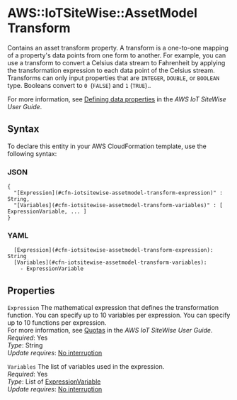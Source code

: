 # AWS::IoTSiteWise::AssetModel Transform<a name="aws-properties-iotsitewise-assetmodel-transform"></a>

Contains an asset transform property\. A transform is a one\-to\-one mapping of a property's data points from one form to another\. For example, you can use a transform to convert a Celsius data stream to Fahrenheit by applying the transformation expression to each data point of the Celsius stream\. Transforms can only input properties that are `INTEGER`, `DOUBLE`, or `BOOLEAN` type\. Booleans convert to `0 `\(`FALSE`\) and `1` \(`TRUE`\)\.\.

For more information, see [Defining data properties](https://docs.aws.amazon.com/iot-sitewise/latest/userguide/asset-properties.html#transforms) in the *AWS IoT SiteWise User Guide*\.

## Syntax<a name="aws-properties-iotsitewise-assetmodel-transform-syntax"></a>

To declare this entity in your AWS CloudFormation template, use the following syntax:

### JSON<a name="aws-properties-iotsitewise-assetmodel-transform-syntax.json"></a>

```
{
  "[Expression](#cfn-iotsitewise-assetmodel-transform-expression)" : String,
  "[Variables](#cfn-iotsitewise-assetmodel-transform-variables)" : [ ExpressionVariable, ... ]
}
```

### YAML<a name="aws-properties-iotsitewise-assetmodel-transform-syntax.yaml"></a>

```
  [Expression](#cfn-iotsitewise-assetmodel-transform-expression): String
  [Variables](#cfn-iotsitewise-assetmodel-transform-variables): 
    - ExpressionVariable
```

## Properties<a name="aws-properties-iotsitewise-assetmodel-transform-properties"></a>

`Expression`  <a name="cfn-iotsitewise-assetmodel-transform-expression"></a>
The mathematical expression that defines the transformation function\. You can specify up to 10 variables per expression\. You can specify up to 10 functions per expression\.   
For more information, see [Quotas](https://docs.aws.amazon.com/iot-sitewise/latest/userguide/quotas.html) in the *AWS IoT SiteWise User Guide*\.  
*Required*: Yes  
*Type*: String  
*Update requires*: [No interruption](https://docs.aws.amazon.com/AWSCloudFormation/latest/UserGuide/using-cfn-updating-stacks-update-behaviors.html#update-no-interrupt)

`Variables`  <a name="cfn-iotsitewise-assetmodel-transform-variables"></a>
The list of variables used in the expression\.  
*Required*: Yes  
*Type*: List of [ExpressionVariable](aws-properties-iotsitewise-assetmodel-expressionvariable.md)  
*Update requires*: [No interruption](https://docs.aws.amazon.com/AWSCloudFormation/latest/UserGuide/using-cfn-updating-stacks-update-behaviors.html#update-no-interrupt)